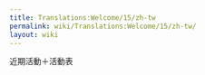 ```yaml
---
title: Translations:Welcome/15/zh-tw
permalink: wiki/Translations:Welcome/15/zh-tw/
layout: wiki
---
```


近期活動＋活動表
